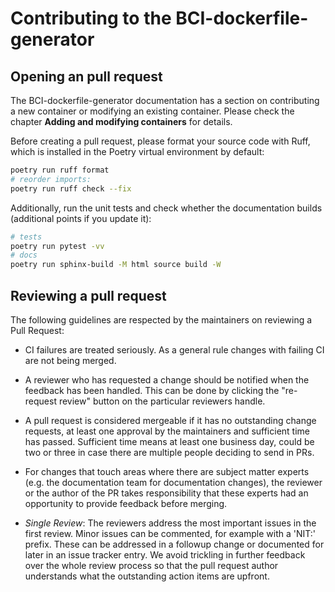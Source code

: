 # Contributing to the BCI-dockerfile-generator

##  Opening an pull request

The BCI-dockerfile-generator documentation has a section on contributing a
new container or modifying an existing container. Please check the chapter
**Adding and modifying containers** for details.

Before creating a pull request, please format your source code with Ruff,
which is installed in the Poetry virtual environment by default:

```bash
poetry run ruff format
# reorder imports:
poetry run ruff check --fix
```

Additionally, run the unit tests and check whether the documentation builds
(additional points if you update it):

```bash
# tests
poetry run pytest -vv
# docs
poetry run sphinx-build -M html source build -W
```


## Reviewing a pull request

The following guidelines are respected by the maintainers on reviewing a Pull Request:

* CI failures are treated seriously. As a general rule changes with failing CI are not being merged.

* A reviewer who has requested a change should be notified when the feedback
has been handled. This can be done by clicking the "re-request review" button
on the particular reviewers handle.

* A pull request is considered mergeable if it has no outstanding change
requests, at least one approval by the maintainers and sufficient time has
passed. Sufficient time means at least one business day, could be two or
three in case there are multiple people deciding to send in PRs.

* For changes that touch areas where there are subject matter experts (e.g.
the documentation team for documentation changes), the reviewer or the author
of the PR takes responsibility that these experts had an opportunity to
provide feedback before merging.

* *Single Review*: The reviewers address the most important issues in the
first review. Minor issues can be commented, for example with a 'NIT:'
prefix. These can be addressed in a followup change or documented for later
in an issue tracker entry. We avoid trickling in further feedback over the
whole review process so that the pull request author understands what the
outstanding action items are upfront.
